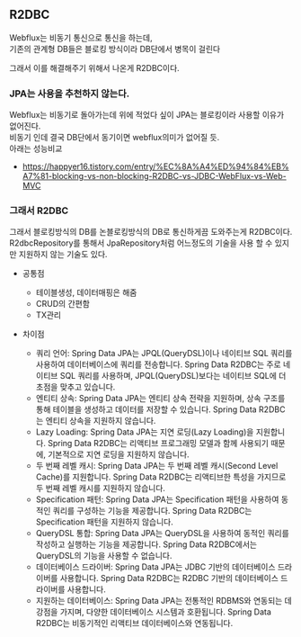 ## R2DBC

Webflux는 비동기 통신으로 통신을 하는데,  
기존의 관계형 DB들은 블로킹 방식이라 DB단에서 병목이 걸린다

그래서 이를 해결해주기 위해서 나온게 R2DBC이다.

### JPA는 사용을 추천하지 않는다.
Webflux는 비동기로 돌아가는데 위에 적었다 싶이 JPA는 블로킹이라 사용할 이유가 없어진다.  
비동기 인데 결국 DB단에서 동기이면 webflux의미가 없어질 듯.  
아래는 성능비교  
- https://happyer16.tistory.com/entry/%EC%8A%A4%ED%94%84%EB%A7%81-blocking-vs-non-blocking-R2DBC-vs-JDBC-WebFlux-vs-Web-MVC

### 그래서 R2DBC
그래서 블로킹방식의 DB를 논블로킹방식의 DB로 통신하게끔 도와주는게 R2DBC이다.  
R2dbcRepository를 통해서 JpaRepository처럼 어느정도의 기술을 사용 할 수 있지만 지원하지 않는 기술도 있다.
- 공통점 
  - 테이블생성, 데이터매핑은 해줌
  - CRUD의 간편함
  - TX관리

- 차이점
  - 쿼리 언어: Spring Data JPA는 JPQL(QueryDSL)이나 네이티브 SQL 쿼리를 사용하여 데이터베이스에 쿼리를 전송합니다. Spring Data R2DBC는 주로 네이티브 SQL 쿼리를 사용하며, JPQL(QueryDSL)보다는 네이티브 SQL에 더 초점을 맞추고 있습니다.
  - 엔티티 상속: Spring Data JPA는 엔티티 상속 전략을 지원하며, 상속 구조를 통해 테이블을 생성하고 데이터를 저장할 수 있습니다. Spring Data R2DBC는 엔티티 상속을 지원하지 않습니다.
  - Lazy Loading: Spring Data JPA는 지연 로딩(Lazy Loading)을 지원합니다. Spring Data R2DBC는 리액티브 프로그래밍 모델과 함께 사용되기 때문에, 기본적으로 지연 로딩을 지원하지 않습니다.
  - 두 번째 레벨 캐시: Spring Data JPA는 두 번째 레벨 캐시(Second Level Cache)를 지원합니다. Spring Data R2DBC는 리액티브한 특성을 가지므로 두 번째 레벨 캐시를 지원하지 않습니다.
  - Specification 패턴: Spring Data JPA는 Specification 패턴을 사용하여 동적인 쿼리를 구성하는 기능을 제공합니다. Spring Data R2DBC는 Specification 패턴을 지원하지 않습니다.
  - QueryDSL 통합: Spring Data JPA는 QueryDSL을 사용하여 동적인 쿼리를 작성하고 실행하는 기능을 제공합니다. Spring Data R2DBC에서는 QueryDSL의 기능을 사용할 수 없습니다.
  - 데이터베이스 드라이버: Spring Data JPA는 JDBC 기반의 데이터베이스 드라이버를 사용합니다. Spring Data R2DBC는 R2DBC 기반의 데이터베이스 드라이버를 사용합니다.
  - 지원하는 데이터베이스: Spring Data JPA는 전통적인 RDBMS와 연동되는 데 강점을 가지며, 다양한 데이터베이스 시스템과 호환됩니다. Spring Data R2DBC는 비동기적인 리액티브 데이터베이스와 연동됩니다.